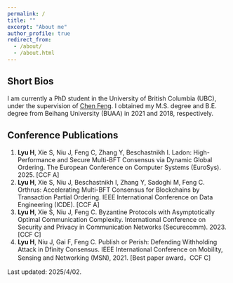 ```yaml
---
permalink: /
title: ""
excerpt: "About me"
author_profile: true
redirect_from: 
  - /about/
  - /about.html
---
```


Short Bios
------
I am currently a PhD student in the University of British Columbia (UBC), under the supervision of [Chen Feng](https://engineering.ok.ubc.ca/about/contact/chen-feng/). I obtained my M.S. degree and B.E. degree from Beihang University (BUAA) in 2021 and 2018, respectively.

Conference Publications
------
1. **Lyu H**, Xie S, Niu J, Feng C, Zhang Y, Beschastnikh I. Ladon: High-Performance and Secure Multi-BFT Consensus via Dynamic Global Ordering. The European Conference on Computer Systems (EuroSys). 2025. [CCF A]
2. **Lyu H**, Xie S, Niu J, Beschastnikh I, Zhang Y, Sadoghi M, Feng C. Orthrus: Accelerating Multi-BFT Consensus for Blockchains by Transaction Partial Ordering. IEEE International Conference on Data Engineering (ICDE). [CCF A]
3. **Lyu H**, Xie S, Niu J, Feng C. Byzantine Protocols with Asymptotically Optimal Communication Complexity. International Conference on Security and Privacy in Communication Networks (Securecomm). 2023. [CCF C]
4. **Lyu H**, Niu J, Gai F, Feng C. Publish or Perish: Defending Withholding Attack in Dfinity Consensus. IEEE International Conference on Mobility, Sensing and Networking (MSN), 2021. [Best paper award，CCF C]

Last updated: 2025/4/02.
